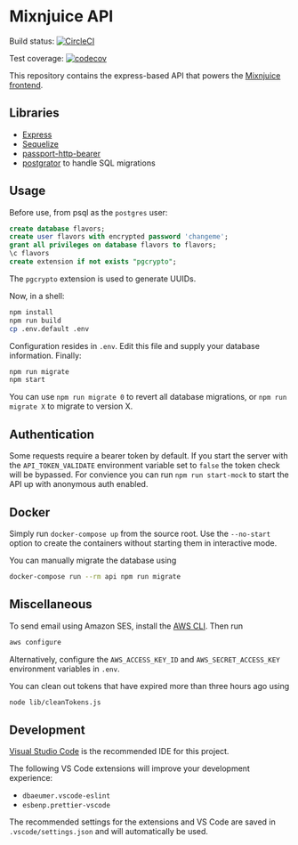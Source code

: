 # Mixnjuice API

Build status: [![CircleCI](https://circleci.com/gh/mixnjuice/api/tree/master.svg?style=svg)](https://circleci.com/gh/mixnjuice/api/tree/master)

Test coverage: [![codecov](https://codecov.io/gh/mixnjuice/api/branch/master/graph/badge.svg)](https://codecov.io/gh/mixnjuice/api)

This repository contains the express-based API that powers the [Mixnjuice frontend](https://github.com/mixnjuice/frontend).


## Libraries

- [Express](https://expressjs.com/)
- [Sequelize](http://docs.sequelizejs.com/)
- [passport-http-bearer](https://github.com/jaredhanson/passport-http-bearer)
- [postgrator](https://github.com/rickbergfalk/postgrator) to handle SQL migrations

## Usage

Before use, from psql as the `postgres` user:

```sql
create database flavors;
create user flavors with encrypted password 'changeme';
grant all privileges on database flavors to flavors;
\c flavors
create extension if not exists "pgcrypto";
```

The `pgcrypto` extension is used to generate UUIDs.

Now, in a shell:

```sh
npm install
npm run build
cp .env.default .env
```

Configuration resides in `.env`. Edit this file and supply your database information. Finally:

```sh
npm run migrate
npm start
```

You can use `npm run migrate 0` to revert all database migrations, or `npm run migrate X` to migrate to version X.

## Authentication

Some requests require a bearer token by default. If you start the server with the `API_TOKEN_VALIDATE` environment variable set to `false` the token check will be bypassed. For convience you can run `npm run start-mock` to start the API up with anonymous auth enabled.

## Docker

Simply run `docker-compose up` from the source root. Use the `--no-start` option to create the containers without starting them in interactive mode.

You can manually migrate the database using

```sh
docker-compose run --rm api npm run migrate
```

## Miscellaneous

To send email using Amazon SES, install the [AWS CLI](https://docs.aws.amazon.com/cli/latest/userguide/cli-chap-install.html). Then run

```sh
aws configure
```

Alternatively, configure the `AWS_ACCESS_KEY_ID` and `AWS_SECRET_ACCESS_KEY` environment variables in `.env`.

You can clean out tokens that have expired more than three hours ago using

```sh
node lib/cleanTokens.js
```

## Development

[Visual Studio Code](https://code.visualstudio.com/) is the recommended IDE for this project.

The following VS Code extensions will improve your development experience:

- `dbaeumer.vscode-eslint`
- `esbenp.prettier-vscode`

The recommended settings for the extensions and VS Code are saved in `.vscode/settings.json` and will automatically be used.
